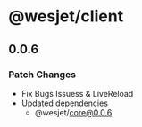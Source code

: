 # @wesjet/client

## 0.0.6

### Patch Changes

- Fix Bugs Issuess & LiveReload
- Updated dependencies
  - @wesjet/core@0.0.6
